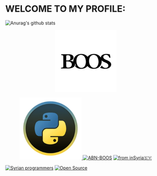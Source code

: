 # WELCOME TO MY PROFILE: 
![Anurag's github stats](https://github-readme-stats.vercel.app/api?username=ABN-BOOS&show_icons=true) 

<p align="center"><a href="https://github.com/ABN-BOOS"><img src="image_search_1627333433878.png" height='195' alt="ABN-BOOS">

<p align="center"><a href="https://github.com/ABN-BOOS"><img src="image_search_1627314481664.webp"height='195' alt="


<p align="left">
<a href="#"><img title="ABN-BOOS" src="https://img.shields.io/badge/ABN-BOOS-green?colorA=%23ff0000&colorB=%23017e40&style=for-the-badge"></a>
<a href="#"><img title="from inSyria🇸🇾" src="https://img.shields.io/badge/from in-Syria-green?colorA=%23ff0000&colorB=%23017e40&style=for-the-badge"></a>
<p align="left">

<a href="#"><img title=" Syrian programmers" src="https://img.shields.io/badge/Syrian programmers-%E2%9D%A4-green?style=for-the-badge"></a>
<a href="#"><img title="Open Source" src="https://img.shields.io/badge/Open%20Source-%E2%9D%A4-green?style=for-the-badge"></a>
